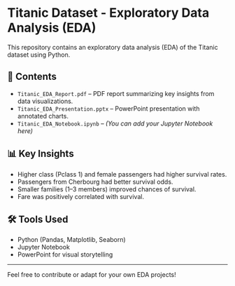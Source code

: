 # Titanic Dataset - Exploratory Data Analysis (EDA)

This repository contains an exploratory data analysis (EDA) of the Titanic dataset using Python.

## 📁 Contents
- `Titanic_EDA_Report.pdf` – PDF report summarizing key insights from data visualizations.
- `Titanic_EDA_Presentation.pptx` – PowerPoint presentation with annotated charts.
- `Titanic_EDA_Notebook.ipynb` – *(You can add your Jupyter Notebook here)*

## 📊 Key Insights
- Higher class (Pclass 1) and female passengers had higher survival rates.
- Passengers from Cherbourg had better survival odds.
- Smaller families (1–3 members) improved chances of survival.
- Fare was positively correlated with survival.

## 🛠 Tools Used
- Python (Pandas, Matplotlib, Seaborn)
- Jupyter Notebook
- PowerPoint for visual storytelling

---

Feel free to contribute or adapt for your own EDA projects!
